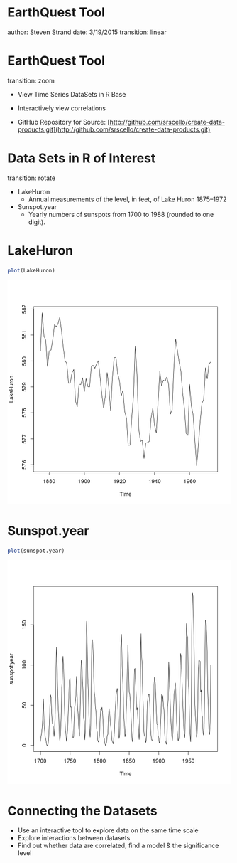 EarthQuest Tool
========================================================
author: Steven Strand
date: 3/19/2015
transition: linear

EarthQuest Tool
========================================================
transition: zoom

* View Time Series DataSets in R Base
* Interactively view correlations

* GitHub Repository for Source: [http://github.com/srscello/create-data-products.git](http://github.com/srscello/create-data-products.git)

Data Sets in R of Interest
========================================================
transition: rotate

* LakeHuron
  * Annual measurements of the level, in feet, of Lake Huron 1875–1972
* Sunspot.year
  * Yearly numbers of sunspots from 1700 to 1988 (rounded to one digit).

LakeHuron
========================================================

```r
plot(LakeHuron)
```

![plot of chunk unnamed-chunk-1](index-figure/unnamed-chunk-1-1.png)

Sunspot.year
========================================================

```r
plot(sunspot.year)
```

![plot of chunk unnamed-chunk-2](index-figure/unnamed-chunk-2-1.png)

Connecting the Datasets
========================================================

* Use an interactive tool to explore data on the same time scale
* Explore interactions between datasets
* Find out whether data are correlated, find a model & the significance level
